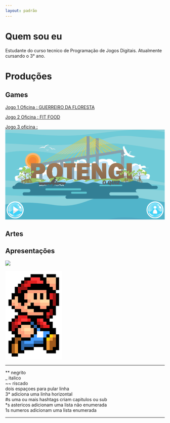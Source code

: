 ```yaml
---
layout: padrão
---
```


# Quem sou eu

Estudante do curso tecnico de Programação de Jogos Digitais. Atualmente cursando o 3° ano.

# Produções

## Games
[Jogo 1 Oficina : GUERREIRO DA FLORESTA](https://emanuellicarine.github.io/GuerreiroDaFloresta/)  

[Jogo 2 Oficina : FIT FOOD](https://mrbtrzmoraes.github.io/FitFood/)    

[Jogo 3 oficina : ![](quiz.png)](https://mrbtrzmoraes.github.io/Quiz1/)



## Artes

## Apresentações
 

![](http://cdn.shopify.com/s/files/1/0822/1983/articles/panda-mario-mushroom-pixel-art-pixel-art-panda-mario-mushroom-super-mario-cute-pixel-8bit.png?v=1501225178)

![](mario.png)




* * *

** negrito  
_ italico  
~~ riscado  
  dois espaçoes para pular linha  
3* adiciona uma linha horizontal  
#s uma ou mais hashtags criam capitulos ou sub  
*s astericos adicionam uma lista não enumerada  
1s numeros adicionam uma lista enumerada  



* * *
